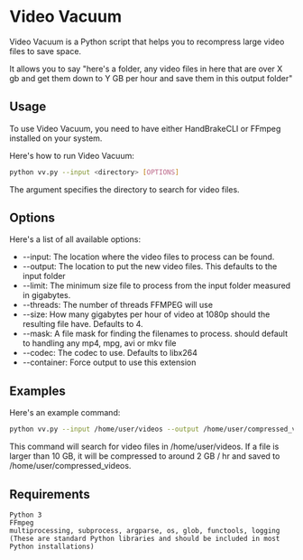 # Video Vacuum

Video Vacuum is a Python script that helps you to recompress large video files to save space.

It allows you to say "here's a folder, any video files in here that are over X gb and get them down to Y GB per hour and save them in this output folder"


## Usage

To use Video Vacuum, you need to have either HandBrakeCLI or FFmpeg installed on your system.

Here's how to run Video Vacuum:

```bash
python vv.py --input <directory> [OPTIONS]
```

The <directory> argument specifies the directory to search for video files.


## Options

Here's a list of all available options:
- --input: The location where the video files to process can be found.
- --output: The location to put the new video files. This defaults to the input folder
- --limit: The minimum size file to process from the input folder measured in gigabytes.
- --threads: The number of threads FFMPEG will use
- --size: How many gigabytes per hour of video at 1080p should the resulting file have. Defaults to 4.
- --mask: A file mask for finding the filenames to process. should default to handling any mp4, mpg, avi or mkv file
- --codec: The codec to use.  Defaults to libx264
- --container: Force output to use this extension


## Examples

Here's an example command:

```bash
python vv.py --input /home/user/videos --output /home/user/compressed_videos --limit 10 --size 2 --threads 4 
```

This command will search for video files in /home/user/videos. If a file is larger than 10 GB, it will be compressed to around 2 GB / hr  and saved to /home/user/compressed_videos.

## Requirements

    Python 3
    FFmpeg
    multiprocessing, subprocess, argparse, os, glob, functools, logging (These are standard Python libraries and should be included in most Python installations)